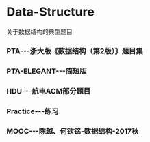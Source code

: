 # Data-Structure
关于数据结构的典型题目

### PTA---浙大版《数据结构（第2版）》题目集

### PTA-ELEGANT---简短版

### HDU---航电ACM部分题目

### Practice---练习

### MOOC---陈越、何钦铭-数据结构-2017秋
